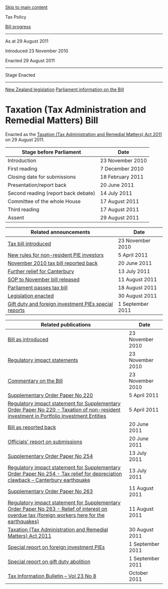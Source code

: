 [Skip to main content](#main-content-tp)

Tax Policy

[Bill progress](/bills)

* * *

As at 29 August 2011

Introduced 23 November 2010

Enacted 29 August 2011

* * *

Stage Enacted

* * *

[New Zealand legislation](https://legislation.govt.nz/bill/government/2010/0257/latest/versions.aspx)
 [Parliament information on the Bill](https://www.parliament.nz/en/pb/bills-and-laws/bills-proposed-laws/document/00DBHOH_BILL10469_1/taxation-tax-administration-and-remedial-matters-bill)

Taxation (Tax Administration and Remedial Matters) Bill
=======================================================

Enacted as the [Taxation (Tax Administration and Remedial Matters) Act 2011](https://legislation.govt.nz/act/public/2011/0063/latest/contents.html)
 on 29 August 2011.

| Stage before Parliament | Date |
| --- | --- |
| Introduction | 23 November 2010 |
| First reading | 7 December 2010 |
| Closing date for submissions | 18 February 2011 |
| Presentation/report back | 20 June 2011 |
| Second reading (report back debate) | 14 July 2011 |
| Committee of the whole House | 17 August 2011 |
| Third reading | 17 August 2011 |
| Assent | 29 August 2011 |

| Related announcements | Date |
| --- | --- |
| [Tax bill introduced](/news/2010/2010-11-23-tax-bill-introduced) | 23 November 2010 |
| [New rules for non-resident PIE investors](/news/2011/2011-04-05-new-rules-non-resident-pie-investors) | 5 April 2011 |
| [November 2010 tax bill reported back](/news/2011/2011-06-20-november-2010-tax-bill-reported-back) | 20 June 2011 |
| [Further relief for Canterbury](/news/2011/2011-07-13-further-relief-canterbury) | 13 July 2011 |
| [SOP to November bill released](/news/2011/2011-08-11-sop-november-bill-released) | 11 August 2011 |
| [Parliament passes tax bill](/news/2011/2011-08-18-parliament-passes-tax-bill) | 18 August 2011 |
| [Legislation enacted](/news/2011/2011-08-30-legislation-enacted) | 30 August 2011 |
| [Gift duty and foreign investment PIEs special reports](/news/2011/2011-09-01-gift-duty-and-foreign-investment-pies-special-reports) | 1 September 2011 |

| Related publications | Date |
| --- | --- |
| [Bill as introduced](https://legislation.govt.nz/bill/government/2010/0257/8.0/DLM3388807.html) | 23 November 2010 |
| [Regulatory impact statements](/publications/2010/2010-ris-tarm-bill) | 23 November 2010 |
| [Commentary on the Bill](/publications/2010/2010-commentary-tarm) | 23 November 2010 |
| [Supplementary Order Paper No 220](https://legislation.govt.nz/sop/government/2011/0220/latest/whole.html) | 5 April 2011 |
| [Regulatory impact statement for Supplementary Order Paper No 220 - Taxation of non-resident investment in Portfolio Investment Entities](/publications/2011/2011-ris-sop-220-tarm-bill) | 5 April 2011 |
| [Bill as reported back](https://legislation.govt.nz/bill/government/2010/0257/latest/DLM3388807.html) | 20 June 2011 |
| [Officials' report on submissions](/publications/2011/2011-or-tarm) | 20 June 2011 |
| [Supplementary Order Paper No 254](https://legislation.govt.nz/sop/government/2010/0254/latest/whole.html) | 13 July 2011 |
| [Regulatory impact statement for Supplementary Order Paper No 254 - Tax relief for depreciation clawback – Canterbury earthquake](/publications/2011/2011-ris-sop-254-tarm-bill) | 13 July 2011 |
| [Supplementary Order Paper No 263](https://legislation.govt.nz/sop/government/2011/0263/latest/whole.html) | 11 August 2011 |
| [Regulatory impact statement for Supplementary Order Paper No 263 - Relief of interest on overdue tax (foreign workers here for the earthquakes)](/publications/2011/2011-ris-sop-263-tarm-bill) | 11 August 2011 |
| [Taxation (Tax Administration and Remedial Matters) Act 2011](https://legislation.govt.nz/act/public/2011/0063/latest/contents.html) | 30 August 2011 |
| [Special report on foreign investment PIEs](/publications/2011/2011-sr-foreign-investment-pies) | 1 September 2011 |
| [Special report on gift duty abolition](/publications/2011/2011-sr-gift-duty-abolition) | 1 September 2011 |
| [Tax Information Bulletin – Vol 23 No 8](https://www.taxtechnical.ird.govt.nz/tib/volume-23---2011/tib-vol23-no8) | October 2011 |